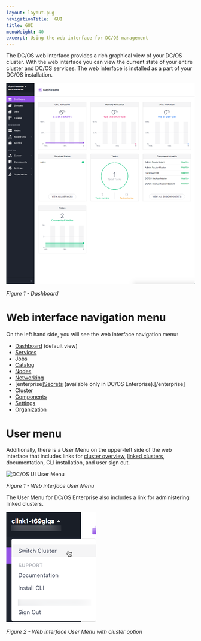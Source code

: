 ```yaml
---
layout: layout.pug
navigationTitle:  GUI
title: GUI
menuWeight: 40
excerpt: Using the web interface for DC/OS management
---
```


The DC/OS web interface provides a rich graphical view of your DC/OS cluster. With the web interface you can view the current state of your entire cluster and DC/OS services. The web interface is installed as a part of your DC/OS installation.

![Dashboard](/1.11/img/dashboard-ee.png)

*Figure 1 - Dashboard*

# Web interface navigation menu
On the left hand side, you will see the web interface navigation menu:
- [Dashboard](/1.11/gui/dashboard/) (default view)
- [Services](/1.11/gui/services/)
- [Jobs](/1.11/gui/jobs/)
- [Catalog](/1.11/gui/catalog/)
- [Nodes](/1.11/gui/nodes/)
- [Networking](/1.11/gui/networking/)
- [enterprise][Secrets](/1.11/gui/secrets/) (available only in DC/OS Enterprise).[/enterprise]
- [Cluster](/1.11/gui/cluster/)
- [Components](/1.11/gui/components/)
- [Settings](/1.11/gui/settings/)
- [Organization](/1.11/gui/organization/)

# User menu

Additionally, there is a User Menu on the upper-left side of the web interface that includes links for [cluster overview](/1.11/gui/cluster), [linked clusters](/1.11/administering-clusters/multiple-clusters/cluster-links), documentation, CLI installation, and user sign out.

![DC/OS UI User Menu](/1.11/img/ui-user-menu.png)

*Figure 1 - Web interface User Menu*

The User Menu for DC/OS Enterprise also includes a link for administering linked clusters.

![DC/OS UI User Menu with linked cluster ](/1.11/img/switch-cluster.png)

*Figure 2 - Web interface User Menu with cluster option*
